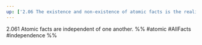 ```yaml
---
up: ['2.06 The existence and non-existence of atomic facts is the reality.']
---
```

2.061 Atomic facts are independent of one another.
%%
#atomic #AllFacts #independence %%